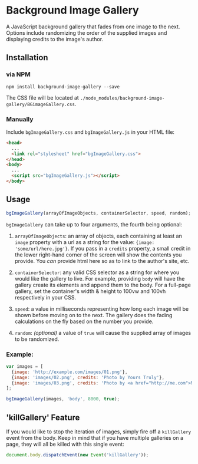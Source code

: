 # Background Image Gallery
A JavaScript background gallery that fades from one image to the next. Options include randomizing the order of the supplied images and displaying credits to the image's author.


## Installation

### via NPM

`npm install background-image-gallery --save`

The CSS file will be located at `./node_modules/background-image-gallery/BGimageGallery.css`.

### Manually

Include `bgImageGallery.css` and `bgImageGallery.js` in your HTML file:

```html
<head>
  ...
  <link rel="stylesheet" href="bgImageGallery.css">
</head>
<body>
  ...
  <script src="bgImageGallery.js"></script>
</body>
```


## Usage

```javascript
bgImageGallery(arrayOfImageObjects, containerSelector, speed, random);
```

`bgImageGallery` can take up to four arguments, the fourth being optional:

1. `arrayOfImageObjects`: an array of objects, each containing at least an `image` property with a url as a string for the value: `{image: 'some/url/here.jpg'}`. If you pass in a `credits` property, a small credit in the lower right-hand corner of the screen will show the contents you provide. You _can_ provide html here so as to link to the author's site, etc.

2. `containerSelector`: any valid CSS selector as a string for where you would like the gallery to live. For example, providing `body` will have the gallery create its elements and append them to the body. For a full-page gallery, set the container's width & height to 100vw and 100vh respectively in your CSS.

3. `speed`: a value in milliseconds representing how long each image will be shown before moving on to the next. The gallery does the fading calculations on the fly based on the number you provide.

4. `random`: _(optional)_ a value of `true` will cause the supplied array of images to be randomized.


### Example:

```javascript
var images = [
  {image: 'http://example.com/images/01.png'},
  {image: 'images/02.png', credits: 'Photo by Yours Truly'},
  {image: 'images/03.png', credits: 'Photo by <a href="http://me.com">Me</a>'
];

bgImageGallery(images, 'body', 8000, true);
```

## 'killGallery' Feature
If you would like to stop the iteration of images, simply fire off a `killGallery` event from the body. Keep in mind that if you have multiple galleries on a page, they will all be killed with this single event:

```javascript
document.body.dispatchEvent(new Event('killGallery'));
```